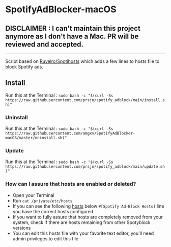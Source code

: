 # SpotifyAdBlocker-macOS

## DISCLAIMER : I can't maintain this project anymore as I don't have a Mac. PR will be reviewed and accepted.

---

Script based on [Ruvelro/Spotihosts](https://github.com/ruvelro/Spotihosts) which adds a few lines to hosts file to block Spotify ads.

## Install 

Run this at the Terminal : 
`sudo bash -c "$(curl -Ss https://raw.githubusercontent.com/prsjn/spotify_adblock/main/install.sh)"`

### Uninstall

Run this at the Terminal : 
`sudo bash -c "$(curl -Ss https://raw.githubusercontent.com/amgxv/SpotifyAdBlocker-macOS/master/uninstall.sh)"`

### Update 

Run this at the Terminal : 
`sudo bash -c "$(curl -Ss https://raw.githubusercontent.com/prsjn/spotify_adblock/main/update.sh)"`

### How can I assure that hosts are enabled or deleted?
* Open your Terminal
* Run ```cat /private/etc/hosts```
* If you can see the following [hosts](https://raw.githubusercontent.com/prsjn/spotify_adblock/main/hosts/hosts.txt) below ```#[Spotify Ad-Block Hosts]``` line you have the correct hosts configured.
* If you want to fully assure that hosts are completely removed from your system, check if there are hosts remaining from other Spotyblock versions
* You can edit this hosts file with your favorite text editor, you'll need admin privileges to edit this file
